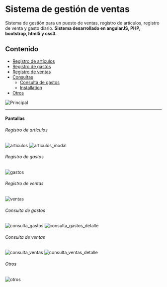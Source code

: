 # Sistema de gestión de ventas
Sistema de gestión para un puesto de ventas, registro de artículos, registro de venta y gasto diario. **Sistema desarrollado en angularJS, PHP, bootstrap, html5 y css3.**

## Contenido
* [Registro de artículos](#registro-de-artículos)
* [Registro de gastos](#registro-de-gastos)
* [Registro de ventas](#registro-de-ventas)
* [Consultas]()
    - [Consulta de gastos](#consulta-de-gastos)
    - [Installation](#consulta-de-ventas)
* [Otros](#otros)

![Principal](https://image.ibb.co/iH9Aq8/1_login.png)
_ _ _
#### Pantallas
###### Registro de artículos
![articulos](https://image.ibb.co/hz0piT/3_articulos.png)
![articulos_modal](https://image.ibb.co/gp6qq8/4_articulos_modal.png)
###### Registro de gastos
![gastos](https://image.ibb.co/itskOT/5_gastos.png)
###### Registro de ventas
![ventas](https://image.ibb.co/cMOLq8/6_ventas.png)
###### Consulta de gastos
![consulta_gastos](https://image.ibb.co/hgys3T/9_consulta_gastos.png)
![consulta_gastos_detalle](https://image.ibb.co/dcbqq8/10_consulta_gastos_detalle.png)
###### Consulta de ventas
![consulta_ventas](https://image.ibb.co/gfTmV8/7_consulta_ventas.png)
![consulta_ventas_detalle](https://image.ibb.co/hV2KiT/8_consulta_ventas_detalle.png)
###### Otros
![otros](https://image.ibb.co/cboj08/11_otros.png)